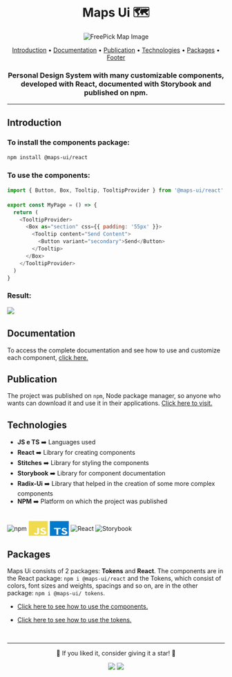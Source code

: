 <h1 align="center">Maps Ui 🗺️</h1>

<div align="center">
 <img src="https://user-images.githubusercontent.com/84635540/197596655-b1acc048-b0f4-4a01-9d9e-3655f1dce0b2.jpg" width="400px" alt="FreePick Map Image"/>
</div>

<p align="center">
 <a href="#intro">Introduction</a> •
 <a href="#docs">Documentation</a> •
 <a href="#publication">Publication</a> •
 <a href="#tecs">Technologies</a> •
 <a href="#packages">Packages</a> •
 <a href="#footer">Footer</a>
</p>

<h3 align="center">Personal Design System with many customizable components, developed with React, documented with Storybook and published on npm.</h3>

---

<h2 id="intro">Introduction</h2>

### To install the components package:

```sh
npm install @maps-ui/react
```

### To use the components:

```js
import { Button, Box, Tooltip, TooltipProvider } from '@maps-ui/react'

export const MyPage = () => {
  return (
    <TooltipProvider>
      <Box as="section" css={{ padding: '55px' }}>
        <Tooltip content="Send Content">
          <Button variant="secondary">Send</Button>
        </Tooltip>
      </Box>
    </TooltipProvider>
  )
}
```

### Result:

<img src="https://user-images.githubusercontent.com/84635540/197596732-f20ca6bd-623d-49c3-b0c2-74803305b95f.gif"/>

<h2 id="docs">Documentation</h2>

To access the complete documentation and see how to use and customize each component, <a href="https://matheusandrade23.github.io/Maps-Ui/?path=/docs/home--page">click here.</a>

<h2 id="publication">Publication</h2>

The project was published on `npm`, Node package manager, so anyone who wants can download it and use it in their applications. <a href="https://www.npmjs.com/package/@maps-ui/react">Click here to visit.</a>

<h2 id="tecs">Technologies</h2>

- **JS e TS** ➡️ Languages ​​used
- **React** ➡️ Library for creating components
- **Stitches** ➡️ Library for styling the components
- **Storybook** ➡️ Library for component documentation
- **Radix-Ui** ➡️ Library that helped in the creation of some more complex components
- **NPM** ➡️ Platform on which the project was published

<div style="display: inline_block"><br />
  <img align="center" alt="npm" height="35" width="45" src="https://cdn.jsdelivr.net/gh/devicons/devicon/icons/npm/npm-original-wordmark.svg" />
  <img align="center" alt="JS" height="35" width="45" src="https://raw.githubusercontent.com/devicons/devicon/master/icons/javascript/javascript-plain.svg">
  <img align="center" alt="TS" height="35" width="45" src="https://raw.githubusercontent.com/devicons/devicon/master/icons/typescript/typescript-plain.svg">
  <img align="center" alt="React" height="35" width="45" src="https://cdn.jsdelivr.net/gh/devicons/devicon/icons/react/react-original.svg">
  <img align="center" alt="Storybook" height="35" width="45" src="https://cdn.jsdelivr.net/gh/devicons/devicon/icons/storybook/storybook-original.svg">
</div>

<h2 id="s">Packages</h2>

Maps Ui consists of 2 packages: **Tokens** and **React**. The components are in the React package: `npm i @maps-ui/react` and the Tokens, which consist of colors, font sizes and weights, spacings and so on, are in the other package: `npm i @maps-ui/ tokens`.

- <a href="https://github.com/MatheusAndrade23/Maps-Ui/tree/main/packages/react">Click here to see how to use the components.</a>

- <a href="https://github.com/MatheusAndrade23/Maps-Ui/tree/main/packages/tokens">Click here to see how to use the tokens.</a>

<br />

---

<p align="center">🌟 If you liked it, consider giving it a star! 🌟</p>
<div id="footer" align="center"><a href="https://www.linkedin.com/in/matheus-andrade23/" target="_blank"><img src="https://img.shields.io/badge/-LinkedIn-%230077B5?style=for-the-badge&logo=linkedin&logoColor=white" target="_blank"></a>
<a href = "mailto:matheusandrade.ma2003@gmail.com"><img src="https://img.shields.io/badge/-Gmail-%23333?style=for-the-badge&logo=gmail&logoColor=white" target="_blank"></a></div>

